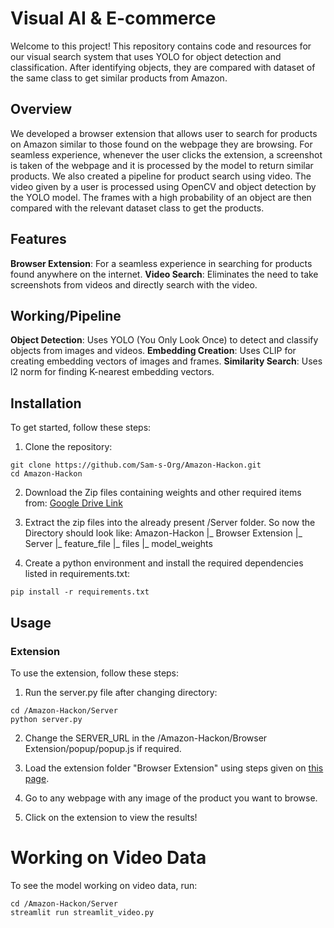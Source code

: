 # Visual AI & E-commerce
Welcome to this project! This repository contains code and resources for our visual search system that uses YOLO for object detection and classification. After identifying objects, they are compared with dataset of the same class to get similar products from Amazon.

## Overview
We developed a browser extension that allows user to search for products on Amazon similar to those found on the webpage they are browsing. For seamless experience, whenever the user clicks the extension, a screenshot is taken of the webpage and it is processed by the model to return similar products.
We also created a pipeline for product search using video. The video given by a user is processed using OpenCV and object detection by the YOLO model. The frames with a high probability of an object are then compared with the relevant dataset class to get the products. 

## Features
**Browser Extension**: For a seamless experience in searching for products found anywhere on the internet.
**Video Search**: Eliminates the need to take screenshots from videos and directly search with the video.

## Working/Pipeline
**Object Detection**: Uses YOLO (You Only Look Once) to detect and classify objects from images and videos.
**Embedding Creation**: Uses CLIP for creating embedding vectors of images and frames.
**Similarity Search**: Uses l2 norm for finding K-nearest embedding vectors.

## Installation
To get started, follow these steps:
1. Clone the repository:
```
git clone https://github.com/Sam-s-Org/Amazon-Hackon.git
cd Amazon-Hackon
```

2. Download the Zip files containing weights and other required items from:
[Google Drive Link](https://drive.google.com/drive/folders/140h13DtZQCHc5Zt5CF00I3equNDAKSN7)

3. Extract the zip files into the already present /Server folder. So now the Directory should look like:
Amazon-Hackon
|_ Browser Extension
|_ Server
   |_ feature_file
   |_ files
   |_ model_weights

4. Create a python environment and install the required dependencies listed in requirements.txt:
```
pip install -r requirements.txt
```

## Usage
### Extension
To use the extension, follow these steps:
1. Run the server.py file after changing directory:
``` 
cd /Amazon-Hackon/Server
python server.py
```
2. Change the SERVER_URL in the /Amazon-Hackon/Browser Extension/popup/popup.js if required.

3. Load the extension folder "Browser Extension" using steps given on [this page](https://developer.chrome.com/docs/extensions/get-started/tutorial/hello-world#load-unpacked).

4. Go to any webpage with any image of the product you want to browse.
5. Click on the extension to view the results!

# Working on Video Data
To see the model working on video data, run:
```
cd /Amazon-Hackon/Server
streamlit run streamlit_video.py
```